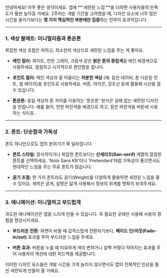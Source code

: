 안녕하세요! 아주 좋은 생각이세요. 앱에 **'세련된 느낌'**을 더하면 사용자들의 만족도가 훨씬 높아질 거예요. 2주라는 개발 기간을 고려했을 때, 디자인 요소에 너무 많은 시간을 들이기보다는 **몇 가지 핵심적인 부분에만 집중**하는 전략이 효과적입니다.

---

### **1. 색상 팔레트: 미니멀리즘과 톤온톤**

복잡한 색상 조합은 피하고, 최소한의 색상으로 세련된 느낌을 주는 게 좋아요.

- **메인 컬러:** 화이트, 연한 그레이, 크림색 같은 **밝은 톤의 중립색**을 메인 배경색으로 사용하세요. 깔끔하고 시각적으로 편안함을 줍니다.
    
- **포인트 컬러:** 메인 색상과 잘 어울리는 **차분한 색상** (예: 짙은 네이비, 톤 다운된 민트, 웜 베이지)을 포인트로 사용하세요. 버튼, 아이콘, 강조선 등에 활용해 시선을 끌 수 있습니다.
    
- **톤온톤:** 동일 색상의 톤 차이를 이용하는 '톤온톤' 방식은 실패 없는 세련된 디자인을 만듭니다. 예를 들어, 연한 파란색을 배경으로 하고, 짙은 파란색을 버튼에 사용하는 식이죠.
    

---

### **2. 폰트: 단순함과 가독성**

폰트 하나만으로도 앱의 분위기가 확 달라집니다.

- **폰트 스타일:** 장식적이거나 복잡한 폰트보다는 **산세리프(San-serif)** 계열의 깔끔한 폰트를 선택하세요. 'Noto Sans KR'이나 'Pretendard'처럼 가독성이 좋으면서도 현대적인 느낌을 주는 무료 폰트가 많습니다.
    
- **굵기 조절:** 한 가지 폰트라도 굵기(Weight)를 다양하게 활용하면 세련된 느낌을 줄 수 있어요. 제목은 굵게, 설명은 얇게 사용해서 정보의 위계를 명확히 보여주세요.
    

---

### **3. 애니메이션: 미니멀하고 부드럽게**

과도한 애니메이션은 앱을 느리게 만들 수 있습니다. 꼭 필요한 곳에만 사용해 사용자 경험을 향상시키세요.

- **부드러운 전환:** 화면이 바뀔 때 갑작스럽게 전환되기보다, **페이드 인/아웃(Fade-in/out)** 효과를 주어 부드러운 느낌을 주세요.
    
- **버튼 효과:** 버튼을 누를 때 미묘하게 색이 변하거나 살짝 커졌다 작아지는 효과를 주어 사용자의 액션에 대한 피드백을 제공합니다.
    

이러한 디자인 요소들은 개발 시간을 크게 늘리지 않으면서도 앱의 전체적인 인상을 훨씬 세련되게 만들어 줄 거예요.